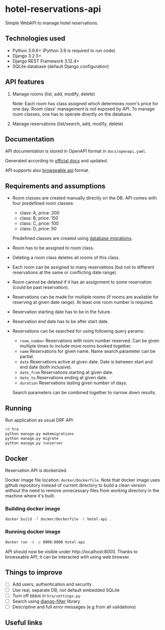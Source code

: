 # hotel-reservations-api
Simple WebAPI to manage hotel reservations.

## Technologies used
- Python 3.9.6+ (Python 3.9 is required to run code)
- Django 3.2.5+
- Django REST Framework 3.12.4+
- SQLite database (default Django configuration)

## API features
1.  Manage rooms (list, add, modify, delete)
    
    Note: Each room has class assigned which determines room's price for one day. Room class' management is not exposed by API. To manage room classes, one has to operate directly on the database.

2.  Manage reservations (list/search, add, modify, delete)

## Documentation

API documentation is stored in OpenAPI format in `docs/openapi.yaml`.

Generated according to [official docs](https://www.django-rest-framework.org/api-guide/schemas/#generating-an-openapi-schema) and updated.

API supports also [browseable api](https://www.django-rest-framework.org/topics/browsable-api/) format.

## Requirements and assumptions
*   Room classes are created manually directly on the DB. API comes with four predefined room classes:
    * class: A, price: 200
    * class: B, price: 150
    * class: C, price: 100
    * class: D, price: 50
    
    Predefined classes are created using [database migrations](https://docs.djangoproject.com/en/3.2/topics/migrations/#data-migrations).
*   Room has to be assigned to room class.
*   Deleting a room class deletes all rooms of this class.
*   Each room can be assigned to many reservations (but not to different reservations at the same or conflicting date range).
*   Room cannot be deleted if it has an assignment to some reservation (could be past reservation).
*   Reservations can be made for multiple rooms (if rooms are available for reserving at given date range). At least one room number is required.
*   Reservation starting date has to be in the future.
*   Reservation end date has to be after start date.
*   Reservations can be searched for using following query params:
    *  `room_number`
        Reservations with room number reserved. Can be given multiple times to include more rooms booked together.
    *  `name`
        Reservations for given name. Name search parameter can be partial.
    *  `date`
        Reservations active at given date. Date is between start and end date (both inclusive).
    *  `date_from`
        Reservations starting at given date.
    *  `date_to`
        Reservations ending at given date.
    *  `duration`
        Reservations lasting given number of days.

    Search parameters can be combined together to narrow down results.

## Running

Run application as usual DRF API:
```bash
cd hra
python manage.py makemigrations
python manage.py migrate
python manage.py runserver
```

## Docker

Reservation API is dockerized.

Docker image file location: `docker/Dockerfile`. Note that docker image uses github repository instead of current directory to build a clean version without the need to remove unnecessary files from working directory in the machine where it's built.

### Building docker image
```bash
docker build -f docker/Dockerfile -t hotel-api .
```
### Running docker image
```bash
docker run -d -p 8000:8000 hotel-api
```

API should now be visible under http://localhost:8000. Thanks to browseable API, it can be interacted with using web browser.

## Things to improve
- [ ] Add users, authentication and security
- [ ] Use real, separate DB, not default embedded SQLite
- [ ] Turn off `DEBUG` in `hra/settings.py`
- [ ] Search using [django-filter](https://django-filter.readthedocs.io/en/latest/index.html) library
- [ ] Descriptive and full error messages (e.g from all validations)

## Useful links
